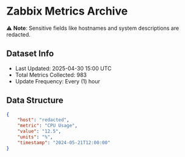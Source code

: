 # Zabbix Metrics Archive

⚠️ **Note**: Sensitive fields like hostnames and system descriptions are redacted.

## Dataset Info
- Last Updated: 2025-04-30 15:00 UTC
- Total Metrics Collected: 983
- Update Frequency: Every (1) hour

## Data Structure
```json
{
    "host": "redacted",
    "metric": "CPU Usage",
    "value": "12.5",
    "units": "%",
    "timestamp": "2024-05-21T12:00:00"
}
```
